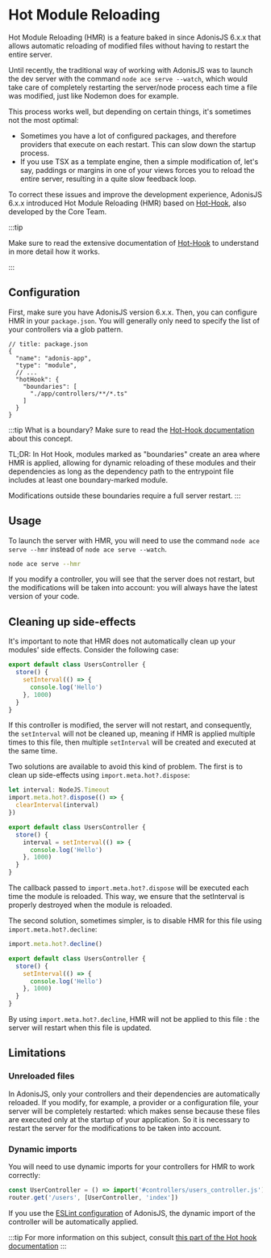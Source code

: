 # Hot Module Reloading

Hot Module Reloading (HMR) is a feature baked in since AdonisJS 6.x.x that allows automatic reloading of modified files without having to restart the entire server.

Until recently, the traditional way of working with AdonisJS was to launch the dev server with the command `node ace serve --watch`, which would take care of completely restarting the server/node process each time a file was modified, just like Nodemon does for example.

This process works well, but depending on certain things, it's sometimes not the most optimal:

- Sometimes you have a lot of configured packages, and therefore providers that execute on each restart. This can slow down the startup process.
- If you use TSX as a template engine, then a simple modification of, let's say, paddings or margins in one of your views forces you to reload the entire server, resulting in a quite slow feedback loop.

To correct these issues and improve the development experience, AdonisJS 6.x.x introduced Hot Module Reloading (HMR) based on [Hot-Hook](https://github.com/julien-R44/hot-hook), also developed by the Core Team.

:::tip

Make sure to read the extensive documentation of [Hot-Hook](https://github.com/julien-R44/hot-hook) to understand in more detail how it works.

:::

## Configuration

First, make sure you have AdonisJS version 6.x.x. Then, you can configure HMR in your `package.json`. You will generally only need to specify the list of your controllers via a glob pattern.

```jsonc
// title: package.json
{
  "name": "adonis-app",
  "type": "module",
  // ...
  "hotHook": {
    "boundaries": [
      "./app/controllers/**/*.ts"
    ]
  }
}
```

:::tip
What is a boundary? Make sure to read the [Hot-Hook documentation](https://github.com/Julien-R44/hot-hook#boundary) about this concept. 

TL;DR: In Hot Hook, modules marked as "boundaries" create an area where HMR is applied, allowing for dynamic reloading of these modules and their dependencies as long as the dependency path to the entrypoint file includes at least one boundary-marked module. 

Modifications outside these boundaries require a full server restart. 
:::

## Usage

To launch the server with HMR, you will need to use the command `node ace serve --hmr` instead of `node ace serve --watch`.

```sh
node ace serve --hmr
```

If you modify a controller, you will see that the server does not restart, but the modifications will be taken into account: you will always have the latest version of your code.

## Cleaning up side-effects

It's important to note that HMR does not automatically clean up your modules' side effects. Consider the following case:

```ts
export default class UsersController {
  store() {
    setInterval(() => {
      console.log('Hello')
    }, 1000)
  }
}
```

If this controller is modified, the server will not restart, and consequently, the `setInterval` will not be cleaned up, meaning if HMR is applied multiple times to this file, then multiple `setInterval` will be created and executed at the same time.

Two solutions are available to avoid this kind of problem. The first is to clean up side-effects using `import.meta.hot?.dispose`:

```ts
let interval: NodeJS.Timeout
import.meta.hot?.dispose(() => {
  clearInterval(interval)
})

export default class UsersController {
  store() {
    interval = setInterval(() => {
      console.log('Hello')
    }, 1000)
  }
}
```

The callback passed to `import.meta.hot?.dispose` will be executed each time the module is reloaded. This way, we ensure that the setInterval is properly destroyed when the module is reloaded.

The second solution, sometimes simpler, is to disable HMR for this file using `import.meta.hot?.decline`:

```ts
import.meta.hot?.decline()

export default class UsersController {
  store() {
    setInterval(() => {
      console.log('Hello')
    }, 1000)
  }
}
```

By using `import.meta.hot?.decline`, HMR will not be applied to this file : the server will restart when this file is updated.

## Limitations

### Unreloaded files

In AdonisJS, only your controllers and their dependencies are automatically reloaded. If you modify, for example, a provider or a configuration file, your server will be completely restarted: which makes sense because these files are executed only at the startup of your application. So it is necessary to restart the server for the modifications to be taken into account.

### Dynamic imports

You will need to use dynamic imports for your controllers for HMR to work correctly:

```ts
const UserController = () => import('#controllers/users_controller.js')
router.get('/users', [UserController, 'index'])
```

If you use the [ESLint configuration](./tooling_config.md#eslint-config) of AdonisJS, the dynamic import of the controller will be automatically applied.

:::tip
For more information on this subject, consult [this part of the Hot hook documentation](https://github.com/Julien-R44/hot-hook#esm-cache-busting)
:::
